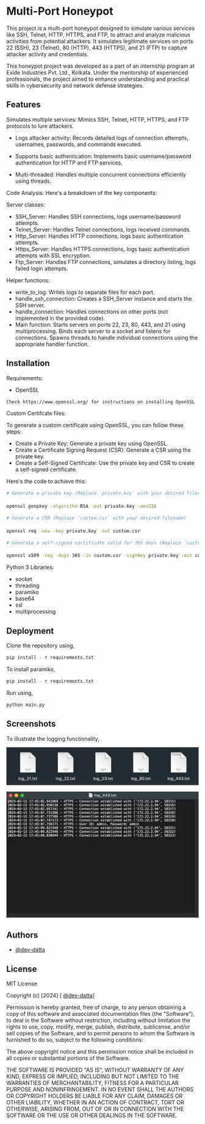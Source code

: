 
# Multi-Port Honeypot

This project is a multi-port honeypot designed to simulate various services like SSH, Telnet, HTTP, HTTPS, and FTP, to attract and analyze malicious activities from potential attackers. It simulates legitimate services on ports 22 (SSH), 23 (Telnet), 80 (HTTP), 443 (HTTPS), and 21 (FTP) to capture attacker activity and credentials.

This honeypot project was developed as a part of an internship program at Exide Industries Pvt. Ltd., Kolkata. Under the mentorship of experienced professionals, the project aimed to enhance understanding and practical skills in cybersecurity and network defense strategies.


## Features

Simulates multiple services: Mimics SSH, Telnet, HTTP, HTTPS, and FTP protocols to lure attackers.

- Logs attacker activity: Records detailed logs of connection attempts, usernames, passwords, and commands executed.

- Supports basic authentication: Implements basic username/password authentication for HTTP and FTP services.

- Multi-threaded: Handles multiple concurrent connections efficiently using threads.

Code Analysis:
Here's a breakdown of the key components:

Server classes:

- SSH_Server: Handles SSH connections, logs username/password attempts.
- Telnet_Server: Handles Telnet connections, logs received commands.
- Http_Server: Handles HTTP connections, logs basic authentication attempts.
- Https_Server: Handles HTTPS connections, logs basic authentication attempts with SSL encryption.
- Ftp_Server: Handles FTP connections, simulates a directory listing, logs failed login attempts.

Helper functions:
- write_to_log: Writes logs to separate files for each port.
- handle_ssh_connection: Creates a SSH_Server instance and starts the SSH server.
- handle_connection: Handles connections on other ports (not implemented in the provided code).
- Main function:
    Starts servers on ports 22, 23, 80, 443, and 21 using multiprocessing.
    Binds each server to a socket and listens for connections.
    Spawns threads to handle individual connections using the appropriate handler   function.


## Installation

Requirements:

- OpenSSL
```bash
Check https://www.openssl.org/ for instructions on installing OpenSSL
```

Custom Certifcate files:

To generate a custom certificate using OpenSSL, you can follow these steps:

- Create a Private Key: Generate a private key using OpenSSL.
- Create a Certificate Signing Request (CSR): Generate a CSR using the private key.
- Create a Self-Signed Certificate: Use the private key and CSR to create a        self-signed certificate.

Here's the code to achieve this:

```bash
# Generate a private key (Replace `private.key` with your desired filename)

openssl genpkey -algorithm RSA -out private.key -aes256
```

```bash
# Generate a CSR (Replace `custom.csr` with your desired filename)

openssl req -new -key private.key -out custom.csr
```

```bash
# Generate a self-signed certificate valid for 365 days (Replace `custom.crt` with your desired filename),

openssl x509 -req -days 365 -in custom.csr -signkey private.key -out custom.crt
```

Python 3
Libraries: 
- socket 
- threading
- paramiko
- base64
- ssl
- multiprocessing
    
## Deployment

Clone the repository using,
```bash
pip install - r requirements.txt
```

To install paramiko,
```bash
pip install - r requirements.txt
```
Run using,
```bash
python main.py
```



## Screenshots

To illustrate the logging functionality,

![Log files Screenshot](src/images/Logging.png)

![Example for 443](src/images/443.png)


## Authors

- [@dev-datta](https://github.com/dev-datta)
## License

MIT License

Copyright (c) [2024] [ [@dev-datta](https://github.com/dev-datta)]

Permission is hereby granted, free of charge, to any person obtaining a copy
of this software and associated documentation files (the "Software"), to deal
in the Software without restriction, including without limitation the rights
to use, copy, modify, merge, publish, distribute, sublicense, and/or sell
copies of the Software, and to permit persons to whom the Software is
furnished to do so, subject to the following conditions:

The above copyright notice and this permission notice shall be included in all
copies or substantial portions of the Software.

THE SOFTWARE IS PROVIDED "AS IS", WITHOUT WARRANTY OF ANY KIND, EXPRESS OR
IMPLIED, INCLUDING BUT NOT LIMITED TO THE WARRANTIES OF MERCHANTABILITY,
FITNESS FOR A PARTICULAR PURPOSE AND NONINFRINGEMENT. IN NO EVENT SHALL THE
AUTHORS OR COPYRIGHT HOLDERS BE LIABLE FOR ANY CLAIM, DAMAGES OR OTHER
LIABILITY, WHETHER IN AN ACTION OF CONTRACT, TORT OR OTHERWISE, ARISING FROM,
OUT OF OR IN CONNECTION WITH THE SOFTWARE OR THE USE OR OTHER DEALINGS IN THE
SOFTWARE.

